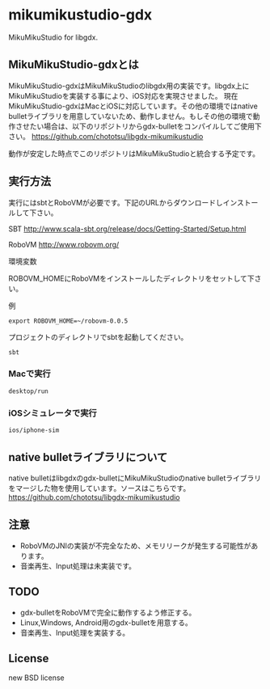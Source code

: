 mikumikustudio-gdx
==================

MikuMikuStudio for libgdx.

## MikuMikuStudio-gdxとは
MikuMikuStudio-gdxはMikuMikuStudioのlibgdx用の実装です。libgdx上にMikuMikuStudioを実装する事により、iOS対応を実現させました。
現在MikuMikuStudio-gdxはMacとiOSに対応しています。その他の環境ではnative bulletライブラリを用意していないため、動作しません。もしその他の環境で動作させたい場合は、以下のリポジトリからgdx-bulletをコンパイルしてご使用下さい。
https://github.com/chototsu/libgdx-mikumikustudio

動作が安定した時点でこのリポジトリはMikuMikuStudioと統合する予定です。
## 実行方法
実行にはsbtとRoboVMが必要です。下記のURLからダウンロードしインストールして下さい。

SBT
http://www.scala-sbt.org/release/docs/Getting-Started/Setup.html

RoboVM
http://www.robovm.org/

環境変数

ROBOVM_HOMEにRoboVMをインストールしたディレクトリをセットして下さい。

例

    export ROBOVM_HOME=~/robovm-0.0.5

プロジェクトのディレクトリでsbtを起動してください。

    sbt

### Macで実行
    desktop/run
### iOSシミュレータで実行
    ios/iphone-sim
## native bulletライブラリについて
native bulletはlibgdxのgdx-bulletにMikuMikuStudioのnative bulletライブラリをマージした物を使用しています。ソースはこちらです。
https://github.com/chototsu/libgdx-mikumikustudio

## 注意
* RoboVMのJNIの実装が不完全なため、メモリリークが発生する可能性があります。
* 音楽再生、Input処理は未実装です。

## TODO
* gdx-bulletをRoboVMで完全に動作するよう修正する。
* Linux,Windows, Android用のgdx-bulletを用意する。
* 音楽再生、Input処理を実装する。

## License
new BSD license
